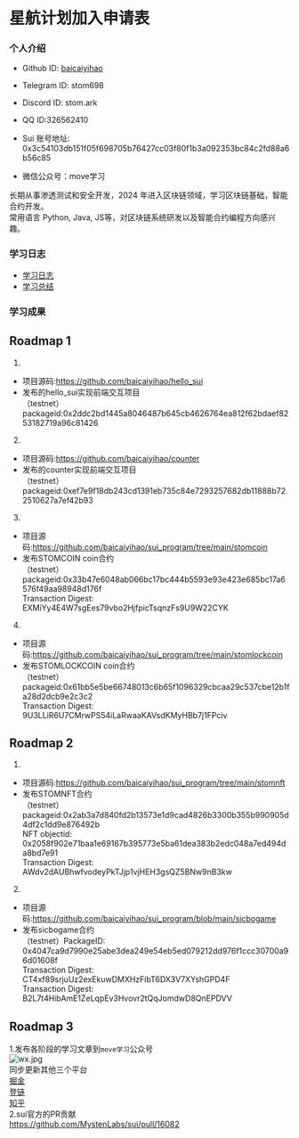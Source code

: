 # 星航计划加入申请表

### 个人介绍

* Github ID: [baicaiyihao](https://github.com/baicaiyihao)

* Telegram ID: stom698

* Discord ID: stom.ark

* QQ ID:326562410

* Sui 账号地址: 0x3c54103db151f05f698705b76427cc03f80f1b3a092353bc84c2fd88a6b56c85

* 微信公众号：move学习


长期从事渗透测试和安全开发，2024 年进入区块链领域，学习区块链基础，智能合约开发。  
常用语言 Python, Java, JS等，对区块链系统研发以及智能合约编程方向感兴趣。

### 学习日志

- [学习日志](journal.md)
- [学习总结](summary.md)

### 学习成果

## Roadmap 1
1.  
- 项目源码:https://github.com/baicaiyihao/hello_sui  
- 发布的hello_sui实现前端交互项目  
（testnet）packageid:0x2ddc2bd1445a8046487b645cb4626764ea812f62bdaef8253182719a96c81426  
  
2.  
- 项目源码:https://github.com/baicaiyihao/counter  
- 发布的counter实现前端交互项目  
（testnet）packageid:0xef7e9f18db243cd1391eb735c84e7293257682db11888b722510627a7ef42b93  

3.  
- 项目源码:https://github.com/baicaiyihao/sui_program/tree/main/stomcoin
- 发布STOMCOIN coin合约  
（testnet）packageid:0x33b47e6048ab066bc17bc444b5593e93e423e685bc17a6576f49aa98948d176f  
Transaction Digest: EXMiYy4E4W7sgEes79vbo2HjfpicTsqnzFs9U9W22CYK  

4.  
- 项目源码:https://github.com/baicaiyihao/sui_program/tree/main/stomlockcoin
- 发布STOMLOCKCOIN coin合约  
（testnet）packageid:0x61bb5e5be66748013c6b65f1096329cbcaa29c537cbe12b1fa28d2dcb9e2c3c2  
Transaction Digest: 9U3LLiR6U7CMrwPS54iLaRwaaKAVsdKMyHBb7j1FPciv  

## Roadmap 2

1.  
- 项目源码:https://github.com/baicaiyihao/sui_program/tree/main/stomnft  
- 发布STOMNFT合约  
（testnet）packageid:0x2ab3a7d840fd2b13573e1d9cad4826b3300b355b990905d4df2c1dd9e876492b  
NFT objectid: 0x2058f902e71baa1e69167b395773e5ba61dea383b2edc048a7ed494da8bd7e91  
Transaction Digest: AWdv2dAUBhwfvodeyPkTJjp1vjHEH3gsQZ5BNw9nB3kw  

2.  
- 项目源码:https://github.com/baicaiyihao/sui_program/blob/main/sicbogame  
- 发布sicbogame合约  
（testnet）PackageID: 0x4047ca9d7990e25abe3dea249e54eb5ed079212dd976f1ccc30700a96d01608f  
Transaction Digest: CT4xf89srjuUz2exEkuwDMXHzFibT6DX3V7XYshGPD4F  
Transaction Digest: B2L7t4HibAmE1ZeLqpEv3Hvovr2tQqJomdwD8QnEPDVV  


## Roadmap 3  

1.发布各阶段的学习文章到```move学习```公众号  
![wx.jpg](img/wx.jpg)  
同步更新其他三个平台   
[掘金](https://juejin.cn/column/7342067642881277986 "掘金")  
[登链](https://learnblockchain.cn/column/45 "登链")  
[知乎](https://www.zhihu.com/column/c_1747981678679928832 "知乎")  
2.sui官方的PR贡献  
https://github.com/MystenLabs/sui/pull/16082  